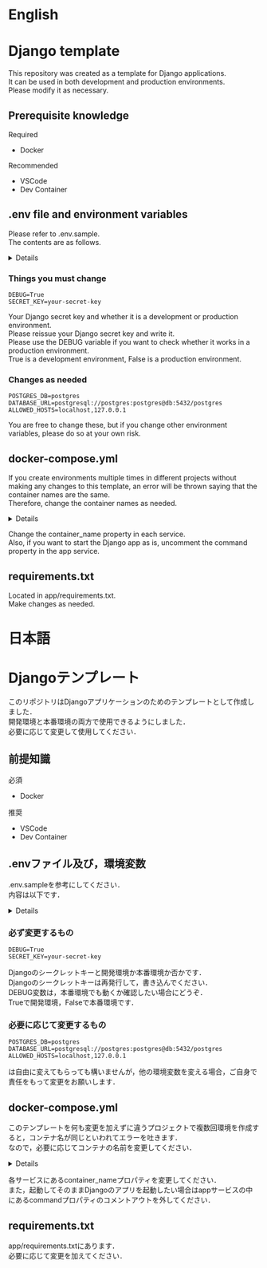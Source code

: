 # English
# Django template

This repository was created as a template for Django applications.  
It can be used in both development and production environments.  
Please modify it as necessary.

## Prerequisite knowledge

Required
- Docker

Recommended
- VSCode
- Dev Container

## .env file and environment variables

Please refer to .env.sample.  
The contents are as follows.

<details>
  
```
#-------------------------------------
# PostgreSQL
#-------------------------------------
POSTGRES_USER=postgres
POSTGRES_PASSWORD=postgres
POSTGRES_DB=postgres
POSTGRES_HOST=db
PGDATA=/workspaces

# Optional: Full connection string (used by dj_database_url)
# DATABASE_URL=postgresql://postgres:postgres@db:5432/postgres

#-------------------------------------
# Django
#-------------------------------------
DEBUG=True
# Comma-separated list of allowed hosts
ALLOWED_HOSTS=localhost,127.0.0.1
SECRET_KEY=your-secret-key

#-------------------------------------
# Locale settings
# (Make sure ja_JP.UTF-8 is available in your base image)
# -------------------------------------
DEBIAN_FRONTEND=noninteractive
LANG=ja_JP.UTF-8
LC_ALL=ja_JP.UTF-8
```
</details>

### Things you must change

```
DEBUG=True
SECRET_KEY=your-secret-key
```

Your Django secret key and whether it is a development or production environment.  
Please reissue your Django secret key and write it.  
Please use the DEBUG variable if you want to check whether it works in a production environment.  
True is a development environment, False is a production environment.

### Changes as needed

```
POSTGRES_DB=postgres
DATABASE_URL=postgresql://postgres:postgres@db:5432/postgres
ALLOWED_HOSTS=localhost,127.0.0.1

```

You are free to change these, but if you change other environment variables, please do so at your own risk.  

## docker-compose.yml

If you create environments multiple times in different projects without making any changes to this template, an error will be thrown saying that the container names are the same.  
Therefore, change the container names as needed.

<details>

```
services:

  app:
    container_name: dev-manager
    image: django-app
    build:
      context: .
      dockerfile: .devcontainer/app/Dockerfile
    platform: linux/x86_64
    volumes:
      - ./app:/workspaces
      - ./app/static:/workspaces/static
    tty: true
    expose:
      - 8080
    ports:
      - "8000:8000"
    environment:
      - CONTAINER=Django-app
      - DEBUG=${DEBUG}
      - POSTGRES_USER=${POSTGRES_USER}
      - POSTGRES_PASSWORD=${POSTGRES_PASSWORD}
      - POSTGRES_DB=${POSTGRES_DB}
    networks:
      - frontend
      - backend
    depends_on:
      db:
        condition: service_healthy
    # command: sh -c "/opt/entrypoint.sh"

  web:
    container_name: portfolio-web
    image: django-web
    build:
      context: .
      dockerfile: .devcontainer/web/Dockerfile
    platform: linux/x86_64
    volumes:
      - ./app/static:/workspaces/static
    tty: true
    ports:
      - "80:80"
    environment:
      - CONTAINER=Django-web
      - DEBUG=${DEBUG}
    networks:
      - frontend
    depends_on:
      - app
    command: sh -c "/opt/entrypoint.sh"

  db:
    container_name: portfolio-db
    image: django-db
    build:
      context: .
      dockerfile: .devcontainer/db/Dockerfile
    platform: linux/x86_64
    volumes:
      - ./db:/workspaces
    tty: true
    environment:
      - CONTAINER=Django-db
      - DEBUG=${DEBUG}
      - POSTGRES_USER=${POSTGRES_USER}
      - POSTGRES_PASSWORD=${POSTGRES_PASSWORD}
      - POSTGRES_DB=${POSTGRES_DB}
      - PGDATA=${PGDATA}
    networks:
      - backend
    command: sh -c "/opt/entrypoint.sh"
    healthcheck:
      test: ["CMD-SHELL", "pg_isready -U ${POSTGRES_USER}"]
      interval: 1s
      timeout: 5s
      retries: 10

networks:
  frontend:
    name: frontend
  backend:
    name: backend
```
</details>

Change the container_name property in each service.  
Also, if you want to start the Django app as is, uncomment the command property in the app service.

## requirements.txt

Located in app/requirements.txt.  
Make changes as needed.

# 日本語
# Djangoテンプレート

このリポジトリはDjangoアプリケーションのためのテンプレートとして作成しました．  
開発環境と本番環境の両方で使用できるようにしました．  
必要に応じて変更して使用してください．

## 前提知識

必須
- Docker

推奨
- VSCode
- Dev Container

## .envファイル及び，環境変数

.env.sampleを参考にしてください．  
内容は以下です．

<details>
  
```
#-------------------------------------
# PostgreSQL
#-------------------------------------
POSTGRES_USER=postgres
POSTGRES_PASSWORD=postgres
POSTGRES_DB=postgres
POSTGRES_HOST=db
PGDATA=/workspaces

# Optional: Full connection string (used by dj_database_url)
# DATABASE_URL=postgresql://postgres:postgres@db:5432/postgres

#-------------------------------------
# Django
#-------------------------------------
DEBUG=True
# Comma-separated list of allowed hosts
ALLOWED_HOSTS=localhost,127.0.0.1
SECRET_KEY=your-secret-key

#-------------------------------------
# Locale settings
# (Make sure ja_JP.UTF-8 is available in your base image)
# -------------------------------------
DEBIAN_FRONTEND=noninteractive
LANG=ja_JP.UTF-8
LC_ALL=ja_JP.UTF-8
```
</details>

### 必ず変更するもの

```
DEBUG=True
SECRET_KEY=your-secret-key
```

Djangoのシークレットキーと開発環境か本番環境か否かです．  
Djangoのシークレットキーは再発行して，書き込んでください．  
DEBUG変数は，本番環境でも動くか確認したい場合にどうぞ．  
Trueで開発環境，Falseで本番環境です．  

### 必要に応じて変更するもの

```
POSTGRES_DB=postgres
DATABASE_URL=postgresql://postgres:postgres@db:5432/postgres
ALLOWED_HOSTS=localhost,127.0.0.1

```

は自由に変えてもらっても構いませんが，他の環境変数を変える場合，ご自身で責任をもって変更をお願いします．

## docker-compose.yml

このテンプレートを何も変更を加えずに違うプロジェクトで複数回環境を作成すると，コンテナ名が同じといわれてエラーを吐きます．  
なので，必要に応じてコンテナの名前を変更してください．  

<details>
  
```
services:

  app:
    container_name: dev-manager
    image: django-app
    build:
      context: .
      dockerfile: .devcontainer/app/Dockerfile
    platform: linux/x86_64
    volumes:
      - ./app:/workspaces
      - ./app/static:/workspaces/static
    tty: true
    expose:
      - 8080
    ports:
      - "8000:8000"
    environment:
      - CONTAINER=Django-app
      - DEBUG=${DEBUG}
      - POSTGRES_USER=${POSTGRES_USER}
      - POSTGRES_PASSWORD=${POSTGRES_PASSWORD}
      - POSTGRES_DB=${POSTGRES_DB}
    networks:
      - frontend
      - backend
    depends_on:
      db:
        condition: service_healthy
    # command: sh -c "/opt/entrypoint.sh"

  web:
    container_name: portfolio-web
    image: django-web
    build:
      context: .
      dockerfile: .devcontainer/web/Dockerfile
    platform: linux/x86_64
    volumes:
      - ./app/static:/workspaces/static
    tty: true
    ports:
      - "80:80"
    environment:
      - CONTAINER=Django-web
      - DEBUG=${DEBUG}
    networks:
      - frontend
    depends_on:
      - app
    command: sh -c "/opt/entrypoint.sh"

  db:
    container_name: portfolio-db
    image: django-db
    build:
      context: .
      dockerfile: .devcontainer/db/Dockerfile
    platform: linux/x86_64
    volumes:
      - ./db:/workspaces
    tty: true
    environment:
      - CONTAINER=Django-db
      - DEBUG=${DEBUG}
      - POSTGRES_USER=${POSTGRES_USER}
      - POSTGRES_PASSWORD=${POSTGRES_PASSWORD}
      - POSTGRES_DB=${POSTGRES_DB}
      - PGDATA=${PGDATA}
    networks:
      - backend
    command: sh -c "/opt/entrypoint.sh"
    healthcheck:
      test: ["CMD-SHELL", "pg_isready -U ${POSTGRES_USER}"]
      interval: 1s
      timeout: 5s
      retries: 10

networks:
  frontend:
    name: frontend
  backend:
    name: backend
```
</details>

各サービスにあるcontainer_nameプロパティを変更してください．  
また，起動してそのままDjangoのアプリを起動したい場合はappサービスの中にあるcommandプロパティのコメントアウトを外してください．

## requirements.txt

app/requirements.txtにあります．  
必要に応じて変更を加えてください．
